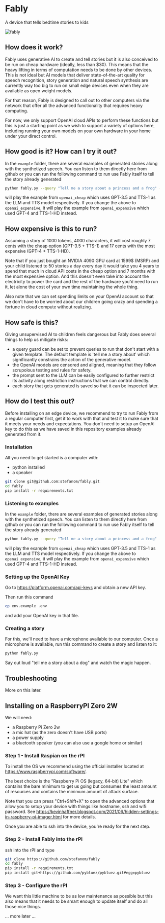 # Fably

A device that tells bedtime stories to kids

![fably](https://raw.githubusercontent.com/stefanom/fably/main/images/fably.webp)

## How does it work?

Fably uses generative AI to create and tell stories but it is also conceived to be run on cheap hardware (ideally, less than $30). This means that the heavy lifting in terms of computation needs to be done by other devices. This is not ideal but AI models that deliver state-of-the-art quality for speech recognition, story generation and natural speech synthesis are currently way too big to run on small edge devices even when they are available as open weight models.

For that reason, Fably is designed to call out to other computers via the network that offer all the advanced functionality that requires heavy computing.

For now, we only support OpenAI cloud APIs to perform these functions but this is just a starting point as we wish to support a variety of options here, including running your own models on your own hardware in your home under your direct control.

## How good is it? How can I try it out?

In the `example` folder, there are several examples of generated stories along with the synthetized speech. You can listen to them directly here from github or you can run the following command to run use Fably itself to tell the story already generated

```bash
python fably.py --query "Tell me a story about a princess and a frog" --stories-home=./examples/openai_cheap
```

will play the example from `openai_cheap` which uses GPT-3.5 and TTS-1 as the LLM and TTS model respectively. If you change the above to `openai_expensive`, it will play the example from `openai_expensive` which used GPT-4 and TTS-1-HD instead.

## How expensive is this to run?

Assuming a story of 1000 tokens, 4000 characters, it will cost roughly 7 cents with the cheap option (GPT-3.5 + TTS-1) and 17 cents with the most expensive (GPT-4 + TTS-1-HD).

Note that if you just bought an NVIDIA 4090 GPU card at 1599$ (MSRP) and your child listened to 50 stories a day every day it would take you 4 years to spend that much in cloud API costs in the cheap option and 7 months with the most expensive option. And this doesn't even take into account the electricity to power the card and the rest of the hardware you'd need to run it, let alone the cost of your own time maintaining the whole thing.

Also note that we can set spending limits on your OpenAI account so that we don't have to be worried about our children going crazy and spending a fortune in cloud compute without realizing.

## How safe is this?

Giving unsupervised AI to children feels dangerous but Fably does several things to help us
mitigate risks:

* a query guard can be set to prevent queries to run that don't start with a given template. The default template is 'tell me a story about' which significantly constrains the action of the generative model.
* the OpenAI models are censored and aligned, meaning that they follow scrupolous testing and rules for safety.
* the prompt sent to the LLM can be easily configured to further restrict its activity along restriction instructions
that we can control directly.
* each story that gets generated is saved so that it can be inspected later.

## How do I test this out?

Before installing on an edge device, we recommend to try to run Fably from a regular computer first, get it to work with that and test it to make sure that it meets your needs and expectations. You don't need to setup an OpenAI key to do this as we have saved in this repository examples already generated from it.

### Installation

All you need to get started is a computer with:

* python installed
* a speaker

```bash
git clone git@github.com:stefanom/fably.git
cd fably
pip install -r requirements.txt
```

### Listening to examples

In the `example` folder, there are several examples of generated stories along with the synthetized speech. You can listen to them directly here from github or you can run the following command to run use Fably itself to tell the story already generated

```bash
python fably.py --query "Tell me a story about a princess and a frog" --stories-home=./examples/openai_cheap
```

will play the example from `openai_cheap` which uses GPT-3.5 and TTS-1 as the LLM and TTS model respectively. If you change the above to `openai_expensive`, it will play the example from `openai_expensive` which used GPT-4 and TTS-1-HD instead.

### Setting up the OpenAI Key

Go to https://platform.openai.com/api-keys and obtain a new API key.

Then run this command

```bash
cp env.example .env
```

and add your OpenAI key in that file.

### Creating a story

For this, we'll need to have a microphone available to our computer. Once a microphone is available, run this command to create a story and listen to it:

```bash
python fably.py 
```

Say out loud "tell me a story about a dog" and watch the magic happen.

## Troubleshooting

More on this later.

## Installing on a RaspberryPI Zero 2W

We will need:

* a Raspberry Pi Zero 2w
* a mic hat (as the zero doesn't have USB ports)
* a power supply
* a bluetooth speaker (you can also use a google home or similar)

### Step 1 - Install Raspian on the rPI

To install the OS we recommend using the official installer located at https://www.raspberrypi.com/software/.

The best choice is the "Raspberry Pi OS (legacy, 64-bit) Lite" which contains the bare minimum to get us going but consumes the least amount of resources and contains the minimum amount of attack surface.

Note that you can press "Ctrl+Shift+X" to open the advanced options that allow you to setup your device with things like hostname, ssh and wifi password. See https://kevinhaffner.blogspot.com/2021/06/hidden-settings-in-raspberry-pi-imager.html for more details.

Once you are able to ssh into the device, you're ready for the next step.

### Step 2 - Install Fably into the rPI

ssh into the rPI and type

```bash
git clone https://github.com/stefanom/fably
cd fably
pip install -r requirements.txt
pip install git+https://github.com/pybluez/pybluez.git#egg=pybluez
```

### Step 3 - Configure the rPI

We want this little machine to be as low maintenance as possible but this also means that it needs to be smart enough to update itself and do all those nice things.

... more later ...
